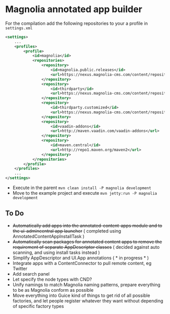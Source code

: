 Magnolia annotated app builder
==============================

For the compilation add the following repositories to your a profile in `settings.xml`
```xml
<settings>
    ...
    <profiles>
        <profile>
            <id>magnolia</id>
            <repositories>
                <repository>
                    <id>magnolia.public.releases</id>
                    <url>https://nexus.magnolia-cms.com/content/repositories/magnolia.public.releases</url>
                </repository>
                <repository>
                    <id>thirdparty</id>
                    <url>https://nexus.magnolia-cms.com/content/repositories/thirdparty</url>
                </repository>
                <repository>
                    <id>thirdparty.customized</id>
                    <url>https://nexus.magnolia-cms.com/content/repositories/thirdparty.customized</url>
                </repository>
                <repository>
                    <id>vaadin-addons</id>
                    <url>http://maven.vaadin.com/vaadin-addons</url>
                </repository>
                <repository>
                    <id>maven.central</id>
                    <url>http://repo1.maven.org/maven2</url>
                </repository>
            </repositories>
        </profile>
    </profiles>
    ...
</settings>
```

- Execute in the parent `mvn clean install -P magnolia development`
- Move to the example project and execute `mvn jetty:run -P magnolia development`


To Do
-----

- ~~Automatically add apps into the annotated-content-apps module and to the ui-admincentral app launcher~~ ( completed using AnnotatedContentAppInstallTask )
- ~~Automatically scan packages for annotated content apps to remove the requirement of separate AppDescriptor classes~~ ( decided against auto scanning, and using install tasks instead )
- Simplify AppDescriptor and UI.App annotations ( * in progress * )
- Integrate apps with a ContentConnector to pull remote content, eg Twitter
- Add search panel
- Let specify the node types with CND?
- Unify namings to match Magnolia naming patterns, prepare everything to be as Magnolia conform as possible
- Move everything into Guice kind of things to get rid of all possible factories, and let people register whatever they
  want without depending of specific factory types